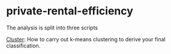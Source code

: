 # private-rental-efficiency
The analysis is split into three scripts

[Cluster](https://github.com/CaitHRobinson/private-rental-efficiency/cluster.r): How to carry out k-means clustering to derive your final classification.

